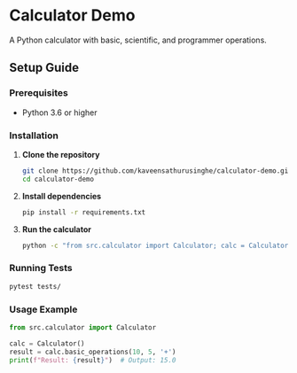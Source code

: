 # Calculator Demo

A Python calculator with basic, scientific, and programmer operations.

## Setup Guide

### Prerequisites
- Python 3.6 or higher

### Installation

1. **Clone the repository**
   ```bash
   git clone https://github.com/kaveensathurusinghe/calculator-demo.git
   cd calculator-demo
   ```

2. **Install dependencies**
   ```bash
   pip install -r requirements.txt
   ```

3. **Run the calculator**
   ```bash
   python -c "from src.calculator import Calculator; calc = Calculator(); print('Calculator ready!')"
   ```

### Running Tests
```bash
pytest tests/
```

### Usage Example
```python
from src.calculator import Calculator

calc = Calculator()
result = calc.basic_operations(10, 5, '+')
print(f"Result: {result}")  # Output: 15.0
```